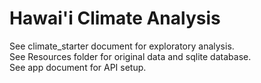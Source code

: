 # Hawai'i Climate Analysis

See climate_starter document for exploratory analysis. \
See Resources folder for original data and sqlite database. \
See app document for API setup. 

